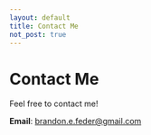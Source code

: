 ```yaml
---
layout: default
title: Contact Me
not_post: true
---
```


# Contact Me
Feel free to contact me!

**Email**: brandon.e.feder@gmail.com